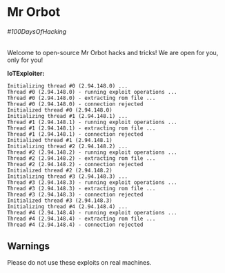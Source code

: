# Mr Orbot

###### #100DaysOfHacking

Welcome to open-source Mr Orbot hacks and tricks! We are open for you, only for you!

**IoTExploiter:**

```
Initializing thread #0 (2.94.148.0) ...
Thread #0 (2.94.148.0) - running exploit operations ...
Thread #0 (2.94.148.0) - extracting rom file ...
Thread #0 (2.94.148.0) - connection rejected
Initialized thread #0 (2.94.148.0)
Initializing thread #1 (2.94.148.1) ...
Thread #1 (2.94.148.1) - running exploit operations ...
Thread #1 (2.94.148.1) - extracting rom file ...
Thread #1 (2.94.148.1) - connection rejected
Initialized thread #1 (2.94.148.1)
Initializing thread #2 (2.94.148.2) ...
Thread #2 (2.94.148.2) - running exploit operations ...
Thread #2 (2.94.148.2) - extracting rom file ...
Thread #2 (2.94.148.2) - connection rejected
Initialized thread #2 (2.94.148.2)
Initializing thread #3 (2.94.148.3) ...
Thread #3 (2.94.148.3) - running exploit operations ...
Thread #3 (2.94.148.3) - extracting rom file ...
Thread #3 (2.94.148.3) - connection rejected
Initialized thread #3 (2.94.148.3)
Initializing thread #4 (2.94.148.4) ...
Thread #4 (2.94.148.4) - running exploit operations ...
Thread #4 (2.94.148.4) - extracting rom file ...
Thread #4 (2.94.148.4) - connection rejected
```

## Warnings

Please do not use these exploits on real machines.
